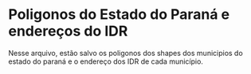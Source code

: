<h1>Poligonos do Estado do Paraná e endereços do IDR</h1>


<p>Nesse arquivo, estão salvo os poligonos dos shapes dos municipios do estado do paraná e o endereço dos IDR de cada município.</p>
